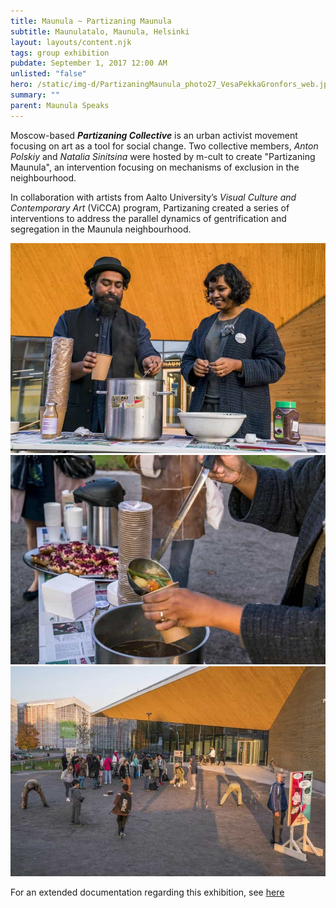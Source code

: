 ```yaml
---
title: Maunula ~ Partizaning Maunula
subtitle: Maunulatalo, Maunula, Helsinki
layout: layouts/content.njk
tags: group exhibition
pubdate: September 1, 2017 12:00 AM
unlisted: "false"
hero: /static/img-d/PartizaningMaunula_photo27_VesaPekkaGronfors_web.jpg
summary: ""
parent: Maunula Speaks
---
```

Moscow-based ***Partizaning Collective*** is an urban activist movement focusing on art as a tool for social change. Two collective members, *Anton Polskiy* and *Natalia Sinitsina* were hosted by m-cult to create "Partizaning Maunula", an intervention focusing on mechanisms of exclusion in the neighbourhood.

In collaboration with artists from Aalto University’s *Visual Culture and Contemporary Art* (ViCCA) program, Partizaning created a series of interventions to address the parallel dynamics of gentrification and segregation in the Maunula neighbourhood.

![](/static/img-d/partizaningmaunula-ali-vidha-soup_photovesapekkagronfors-web.jpg)
![](/static/img-d/PartizaningMaunula-Soup2_photoVesaPekkaGronfors-web.jpg)
![](/static/img-d/PartizaningMaunula_photo27_VesaPekkaGronfors_web.jpg)

For an extended documentation regarding this exhibition, see [here](https://www.m-cult.org/node/698)
